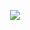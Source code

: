 <p align="center">
  <a href="https://github.com/DenverCoder1/readme-typing-svg"><img src="https://readme-typing-svg.herokuapp.com?color=003CF7&width=480&lines=Envenenamiento+LMMNR%2FNBT-NS+%5BSMB-Relay%5D)](https://git.io/typing-svg"></a>
</p>

<h1 align="center"></h1>
